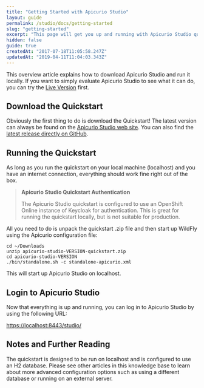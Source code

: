 ```yaml
---
title: "Getting Started with Apicurio Studio"
layout: guide
permalink: /studio/docs/getting-started
slug: "getting-started"
excerpt: "This page will get you up and running with Apicurio Studio quickly!"
hidden: false
guide: true
createdAt: "2017-07-18T11:05:58.247Z"
updatedAt: "2019-04-11T11:04:03.343Z"
---
```

This overview article explains how to download Apicurio Studio and run it locally. If you want to simply evaluate Apicurio Studio to see what it can do, you can try the [Live Version](https://studio.apicur.io/) first.

## Download the Quickstart
Obviously the first thing to do is download the Quickstart!  The latest version can always be found on the [Apicurio Studio web site](http://www.apicur.io/).  You can also find the [latest release directly on GitHub](https://github.com/Apicurio/apicurio-studio/releases).

## Running the Quickstart
As long as you run the quickstart on your local machine (localhost) and you have an internet connection, everything should work fine right out of the box.

> **Apicurio Studio Quickstart Authentication**
>
> The Apicurio Studio quickstart is configured to use an OpenShift Online instance of Keycloak for authentication.  This is great for running the quickstart locally, but is not suitable for production.

All you need to do is unpack the quickstart .zip file and then start up WildFly using the Apicurio configuration file:
```shell
cd ~/Downloads
unzip apicurio-studio-VERSION-quickstart.zip
cd apicurio-studio-VERSION
./bin/standalone.sh -c standalone-apicurio.xml
```
This will start up Apicurio Studio on localhost.

## Login to Apicurio Studio
Now that everything is up and running, you can log in to Apicurio Studio by using the following URL:

[https://localhost:8443/studio/](https://localhost:8443/studio/)

## Notes and Further Reading
The quickstart is designed to be run on localhost and is configured to use an H2 database.  Please see other articles in this knowledge base to learn about more advanced configuration options such as using a different database or running on an external server.